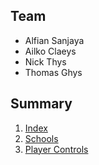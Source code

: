 ## Team
- Alfian Sanjaya
- Ailko Claeys
- Nick Thys
- Thomas Ghys

## Summary
1. [Index](/index.md)
2. [Schools](/Schools.md)
3. [Player Controls](/PlayerControls.md)
